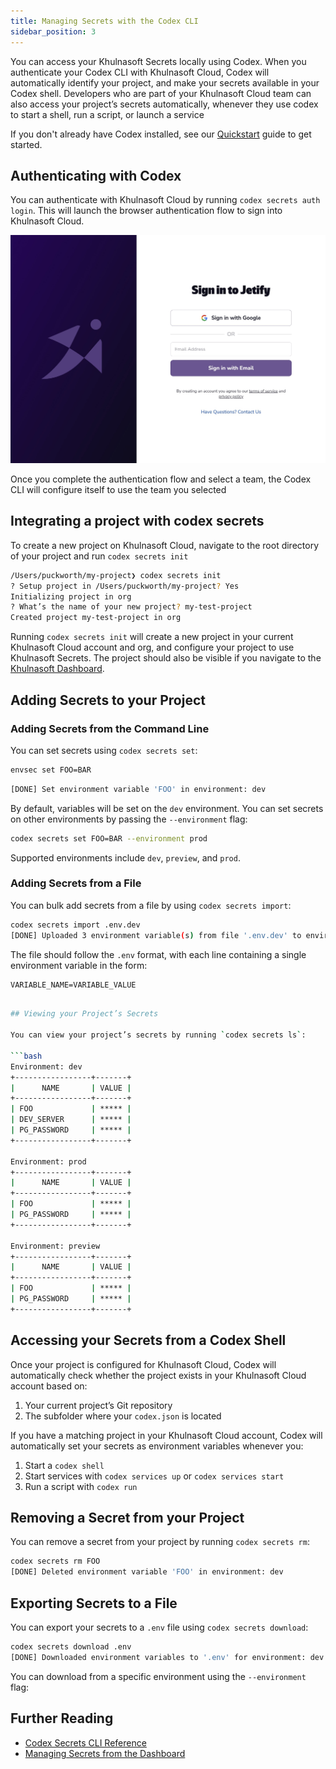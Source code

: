 ```yaml
---
title: Managing Secrets with the Codex CLI
sidebar_position: 3
---
```


You can access your Khulnasoft Secrets locally using Codex. When you authenticate your Codex CLI with Khulnasoft Cloud, Codex will automatically identify your project, and make your secrets available in your Codex shell. Developers who are part of your Khulnasoft Cloud team can also access your project’s secrets automatically, whenever they use codex to start a shell, run a script, or launch a service

If you don't already have Codex installed, see our [Quickstart](https://www.khulnasoft/codex/docs/quickstart/) guide to get started.

## Authenticating with Codex

You can authenticate with Khulnasoft Cloud by running `codex secrets auth login`. This will launch the browser authentication flow to sign into Khulnasoft Cloud.

![Auth Page](../../../static/img/khulnasoft_auth.jpeg)

Once you complete the authentication flow and select a team, the Codex CLI will configure itself to use the team you selected

## Integrating a project with codex secrets

To create a new project on Khulnasoft Cloud, navigate to the root directory of your project and run `codex secrets init`

```bash
/Users/puckworth/my-project❯ codex secrets init
? Setup project in /Users/puckworth/my-project? Yes
Initializing project in org
? What’s the name of your new project? my-test-project
Created project my-test-project in org
```

Running `codex secrets init` will create a new project in your current Khulnasoft Cloud account and org, and configure your project to use Khulnasoft Secrets. The project should also be visible if you navigate to the [Khulnasoft Dashboard](../dashboard/index.md).

## Adding Secrets to your Project

### Adding Secrets from the Command Line

You can set secrets using `codex secrets set`:

```bash
envsec set FOO=BAR
```

```bash
[DONE] Set environment variable 'FOO' in environment: dev
```

By default, variables will be set on the `dev` environment. You can set secrets on other environments by passing the `--environment` flag:

```bash
codex secrets set FOO=BAR --environment prod
```

Supported environments include `dev`, `preview`, and `prod`.

### Adding Secrets from a File

You can bulk add secrets from a file by using `codex secrets import`:

```bash
codex secrets import .env.dev
[DONE] Uploaded 3 environment variable(s) from file '.env.dev' to environment: dev
```

The file should follow the `.env` format, with each line containing a single environment variable in the form:

```env
VARIABLE_NAME=VARIABLE_VALUE
```

````bash

## Viewing your Project’s Secrets

You can view your project’s secrets by running `codex secrets ls`:

```bash
Environment: dev
+-----------------+-------+
|      NAME       | VALUE |
+-----------------+-------+
| FOO             | ***** |
| DEV_SERVER      | ***** |
| PG_PASSWORD     | ***** |
+-----------------+-------+

Environment: prod
+-----------------+-------+
|      NAME       | VALUE |
+-----------------+-------+
| FOO             | ***** |
| PG_PASSWORD     | ***** |
+-----------------+-------+

Environment: preview
+-----------------+-------+
|      NAME       | VALUE |
+-----------------+-------+
| FOO             | ***** |
| PG_PASSWORD     | ***** |
+-----------------+-------+
````

## Accessing your Secrets from a Codex Shell

Once your project is configured for Khulnasoft Cloud, Codex will automatically check whether the project exists in your Khulnasoft Cloud account based on:

1. Your current project’s Git repository
2. The subfolder where your `codex.json` is located

If you have a matching project in your Khulnasoft Cloud account, Codex will automatically set your secrets as environment variables whenever you:

1. Start a `codex shell`
2. Start services with `codex services up` or `codex services start`
3. Run a script with `codex run`

## Removing a Secret from your Project

You can remove a secret from your project by running `codex secrets rm`:

```bash
codex secrets rm FOO
[DONE] Deleted environment variable 'FOO' in environment: dev
```

## Exporting Secrets to a File

You can export your secrets to a `.env` file using `codex secrets download`:

```bash
codex secrets download .env
[DONE] Downloaded environment variables to '.env' for environment: dev
```

You can download from a specific environment using the `--environment` flag:

## Further Reading

- [Codex Secrets CLI Reference](../../cli_reference/codex_secrets.md)
- [Managing Secrets from the Dashboard](../dashboard_secrets)
